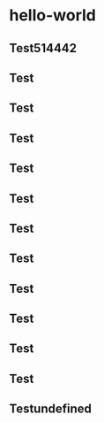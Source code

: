 # hello-world

## Test514442
## Test
## Test
## Test
## Test
## Test
## Test
## Test
## Test
## Test
## Test
## Test
## Testundefined

